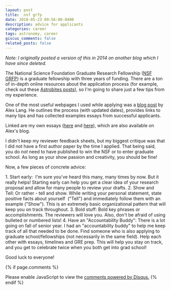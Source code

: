 ```yaml
---
layout: post
title:  nsf grfp
date: 2018-05-23 09:56:00-0400
description: advice for applicants
categories: career
tags: astronomy, career
giscus_comments: false
related_posts: false
---
```





*Note: I originally posted a version of this in 2014 on another blog which I have since deleted.*

The National Science Foundation Graduate Research Fellowship ([NSF GRFP](https://www.nsfgrfp.org/)) is a graduate fellowship with three years of funding. There are a ton of in-depth online resources about the application process (for example, check out these [Astrobites posts](https://astrobites.org/tag/nsf/)), so I'm going to share just a few tips from my experience.

One of the most useful webpages I used while applying was a [blog post](http://www.alexhunterlang.com/nsf-fellowship) by Alex Lang. He outlines the process (with updated dates), provides links to many tips and has collected examples essays from successful applicants.

Linked are my own essays ([here](https://drive.google.com/file/d/0BxEq_5jCISzrMk1OOHJnNlFUb1E/view?usp=sharing) and [here](https://drive.google.com/file/d/0BxEq_5jCISzrY1Fsb3BRazNNZ00/view?usp=sharing)), which are also available on Alex's blog. 

I didn't keep my reviewer feedback sheets, but my biggest critique was that I did not have a first author paper by the time I applied. That being said, you do _not_ need to have published to win the NSF or to enter graduate school. As long as your show passion and creativity, you should be fine!

Now, a few pieces of concrete advice:

1. Start early:  I'm sure you've heard this many, many times by now. But it really helps! Starting early can help you get a clear idea of your research proposal and allow for many people to review your drafts.
2. Show and Tell: Or rather - tell and show. While writing your personal statement, state positive facts about yourself  ("Tell") and immediately follow them with an example ("Show"). This is an extremely basic organizational pattern that will keep you on track throughout.
3. Bold stuff: Bold key phrases or accomplishments. The reviewers will love you. Also, don't be afraid of using bulleted or numbered lists!
4. Have an "Accountability Buddy": There is a lot going on fall of senior year. I had an "accountability buddy" to help me keep track of all that needed to be done. Find someone who is also applying to graduate school/fellowships (not necessarily in the same field). Help each other with essays, timelines and GRE prep. This will help you stay on track, and you get to celebrate twice when you both get into grad school!

Good luck to everyone!

{% if page.comments %}
<div id="disqus_thread"></div>
<script>

/**
*  RECOMMENDED CONFIGURATION VARIABLES: EDIT AND UNCOMMENT THE SECTION BELOW TO INSERT DYNAMIC VALUES FROM YOUR PLATFORM OR CMS.
*  LEARN WHY DEFINING THESE VARIABLES IS IMPORTANT: https://disqus.com/admin/universalcode/#configuration-variables*/
/*
var disqus_config = function () {
this.page.url = PAGE_URL;  // Replace PAGE_URL with your page's canonical URL variable
this.page.identifier = PAGE_IDENTIFIER; // Replace PAGE_IDENTIFIER with your page's unique identifier variable
};
*/
(function() { // DON'T EDIT BELOW THIS LINE
var d = document, s = d.createElement('script');
s.src = 'https://ashleyvillar-com.disqus.com/embed.js';
s.setAttribute('data-timestamp', +new Date());
(d.head || d.body).appendChild(s);
})();
</script>
<noscript>Please enable JavaScript to view the <a href="https://disqus.com/?ref_noscript">comments powered by Disqus.</a></noscript>
{% endif %}

